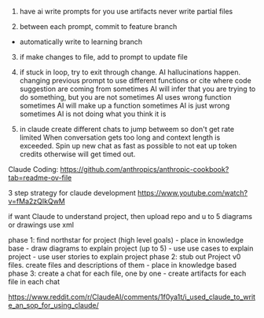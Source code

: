 
1. have ai write prompts for you
  use artifacts
  never write partial files

2. between each prompt, commit to feature branch
  - automatically write to learning branch
3. if make changes to file, add to prompt to update file

4. if stuck in loop, try to exit through change. AI hallucinations happen.
  changing previous prompt to use different functions or 
  cite where code suggestion are coming from
  sometimes AI will infer that you are trying to do something, but you are not
  sometimes AI uses wrong function
  sometimes AI will make up a function
  sometimes AI is just wrong
  sometimes AI is not doing what you think it is

5. in claude create different chats to jump betweem so don't get rate limited When
   conversation gets too long and context length is exceeded.
   Spin up new chat as fast as possible to not eat up token credits otherwise will get timed out.





Claude Coding: https://github.com/anthropics/anthropic-cookbook?tab=readme-ov-file




3 step strategy for claude development
https://www.youtube.com/watch?v=fMa2zQIkQwM


  if want Claude to understand project, then upload repo  and u to 5 diagrams or drawings
  use xml 


   phase 1: find northstar for project (high level goals) - place in knowledge base
    - draw diagrams to explain project (up to 5) 
    - use use cases to explain project
    - use user stories to explain project
   phase 2: stub out Project v0 files. create files and descriptions of them  - place in knowledge based
   phase 3: create a chat for each file, one by one - create artifacts for each file in each chat
  
  https://www.reddit.com/r/ClaudeAI/comments/1f0ya1t/i_used_claude_to_write_an_sop_for_using_claude/
  
